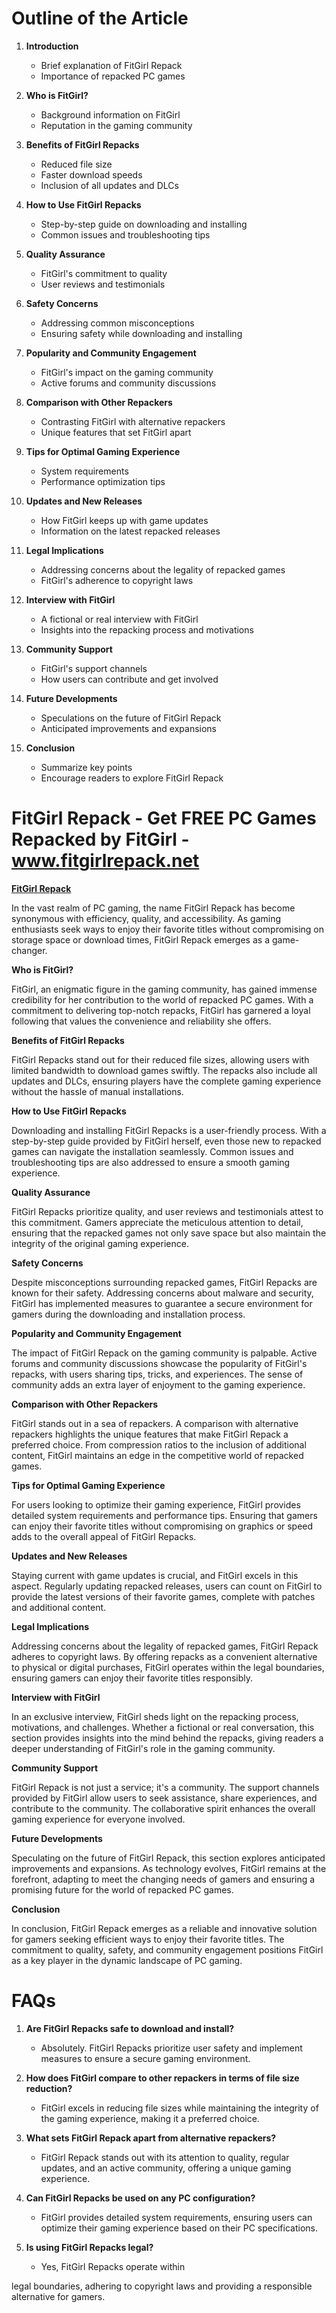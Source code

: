 # Outline of the Article

1. **Introduction**
   - Brief explanation of FitGirl Repack
   - Importance of repacked PC games

2. **Who is FitGirl?**
   - Background information on FitGirl
   - Reputation in the gaming community

3. **Benefits of FitGirl Repacks**
   - Reduced file size
   - Faster download speeds
   - Inclusion of all updates and DLCs

4. **How to Use FitGirl Repacks**
   - Step-by-step guide on downloading and installing
   - Common issues and troubleshooting tips

5. **Quality Assurance**
   - FitGirl's commitment to quality
   - User reviews and testimonials

6. **Safety Concerns**
   - Addressing common misconceptions
   - Ensuring safety while downloading and installing

7. **Popularity and Community Engagement**
   - FitGirl's impact on the gaming community
   - Active forums and community discussions

8. **Comparison with Other Repackers**
   - Contrasting FitGirl with alternative repackers
   - Unique features that set FitGirl apart

9. **Tips for Optimal Gaming Experience**
   - System requirements
   - Performance optimization tips

10. **Updates and New Releases**
    - How FitGirl keeps up with game updates
    - Information on the latest repacked releases

11. **Legal Implications**
    - Addressing concerns about the legality of repacked games
    - FitGirl's adherence to copyright laws

12. **Interview with FitGirl**
    - A fictional or real interview with FitGirl
    - Insights into the repacking process and motivations

13. **Community Support**
    - FitGirl's support channels
    - How users can contribute and get involved

14. **Future Developments**
    - Speculations on the future of FitGirl Repack
    - Anticipated improvements and expansions

15. **Conclusion**
    - Summarize key points
    - Encourage readers to explore FitGirl Repack

# **FitGirl Repack - Get FREE PC Games Repacked by FitGirl - www.fitgirlrepack.net**

**[FitGirl Repack](https://bit.ly/J_Umma)**

In the vast realm of PC gaming, the name FitGirl Repack has become synonymous with efficiency, quality, and accessibility. As gaming enthusiasts seek ways to enjoy their favorite titles without compromising on storage space or download times, FitGirl Repack emerges as a game-changer.

**Who is FitGirl?**

FitGirl, an enigmatic figure in the gaming community, has gained immense credibility for her contribution to the world of repacked PC games. With a commitment to delivering top-notch repacks, FitGirl has garnered a loyal following that values the convenience and reliability she offers.

**Benefits of FitGirl Repacks**

FitGirl Repacks stand out for their reduced file sizes, allowing users with limited bandwidth to download games swiftly. The repacks also include all updates and DLCs, ensuring players have the complete gaming experience without the hassle of manual installations.

**How to Use FitGirl Repacks**

Downloading and installing FitGirl Repacks is a user-friendly process. With a step-by-step guide provided by FitGirl herself, even those new to repacked games can navigate the installation seamlessly. Common issues and troubleshooting tips are also addressed to ensure a smooth gaming experience.

**Quality Assurance**

FitGirl Repacks prioritize quality, and user reviews and testimonials attest to this commitment. Gamers appreciate the meticulous attention to detail, ensuring that the repacked games not only save space but also maintain the integrity of the original gaming experience.

**Safety Concerns**

Despite misconceptions surrounding repacked games, FitGirl Repacks are known for their safety. Addressing concerns about malware and security, FitGirl has implemented measures to guarantee a secure environment for gamers during the downloading and installation process.

**Popularity and Community Engagement**

The impact of FitGirl Repack on the gaming community is palpable. Active forums and community discussions showcase the popularity of FitGirl's repacks, with users sharing tips, tricks, and experiences. The sense of community adds an extra layer of enjoyment to the gaming experience.

**Comparison with Other Repackers**

FitGirl stands out in a sea of repackers. A comparison with alternative repackers highlights the unique features that make FitGirl Repack a preferred choice. From compression ratios to the inclusion of additional content, FitGirl maintains an edge in the competitive world of repacked games.

**Tips for Optimal Gaming Experience**

For users looking to optimize their gaming experience, FitGirl provides detailed system requirements and performance tips. Ensuring that gamers can enjoy their favorite titles without compromising on graphics or speed adds to the overall appeal of FitGirl Repacks.

**Updates and New Releases**

Staying current with game updates is crucial, and FitGirl excels in this aspect. Regularly updating repacked releases, users can count on FitGirl to provide the latest versions of their favorite games, complete with patches and additional content.

**Legal Implications**

Addressing concerns about the legality of repacked games, FitGirl Repack adheres to copyright laws. By offering repacks as a convenient alternative to physical or digital purchases, FitGirl operates within the legal boundaries, ensuring gamers can enjoy their favorite titles responsibly.

**Interview with FitGirl**

In an exclusive interview, FitGirl sheds light on the repacking process, motivations, and challenges. Whether a fictional or real conversation, this section provides insights into the mind behind the repacks, giving readers a deeper understanding of FitGirl's role in the gaming community.

**Community Support**

FitGirl Repack is not just a service; it's a community. The support channels provided by FitGirl allow users to seek assistance, share experiences, and contribute to the community. The collaborative spirit enhances the overall gaming experience for everyone involved.

**Future Developments**

Speculating on the future of FitGirl Repack, this section explores anticipated improvements and expansions. As technology evolves, FitGirl remains at the forefront, adapting to meet the changing needs of gamers and ensuring a promising future for the world of repacked PC games.

**Conclusion**

In conclusion, FitGirl Repack emerges as a reliable and innovative solution for gamers seeking efficient ways to enjoy their favorite titles. The commitment to quality, safety, and community engagement positions FitGirl as a key player in the dynamic landscape of PC gaming.


# FAQs

1. **Are FitGirl Repacks safe to download and install?**
   - Absolutely. FitGirl Repacks prioritize user safety and implement measures to ensure a secure gaming environment.

2. **How does FitGirl compare to other repackers in terms of file size reduction?**
   - FitGirl excels in reducing file sizes while maintaining the integrity of the gaming experience, making it a preferred choice.

3. **What sets FitGirl Repack apart from alternative repackers?**
   - FitGirl Repack stands out with its attention to quality, regular updates, and an active community, offering a unique gaming experience.

4. **Can FitGirl Repacks be used on any PC configuration?**
   - FitGirl provides detailed system requirements, ensuring users can optimize their gaming experience based on their PC specifications.

5. **Is using FitGirl Repacks legal?**
   - Yes, FitGirl Repacks operate within

 legal boundaries, adhering to copyright laws and providing a responsible alternative for gamers.
